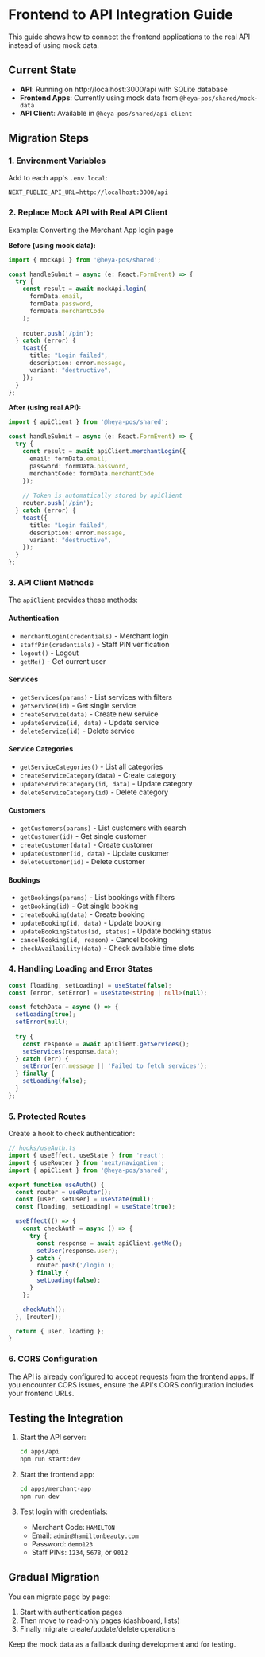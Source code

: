 # Frontend to API Integration Guide

This guide shows how to connect the frontend applications to the real API instead of using mock data.

## Current State

- **API**: Running on http://localhost:3000/api with SQLite database
- **Frontend Apps**: Currently using mock data from `@heya-pos/shared/mock-data`
- **API Client**: Available in `@heya-pos/shared/api-client`

## Migration Steps

### 1. Environment Variables

Add to each app's `.env.local`:
```
NEXT_PUBLIC_API_URL=http://localhost:3000/api
```

### 2. Replace Mock API with Real API Client

Example: Converting the Merchant App login page

**Before (using mock data):**
```typescript
import { mockApi } from '@heya-pos/shared';

const handleSubmit = async (e: React.FormEvent) => {
  try {
    const result = await mockApi.login(
      formData.email,
      formData.password,
      formData.merchantCode
    );
    
    router.push('/pin');
  } catch (error) {
    toast({
      title: "Login failed",
      description: error.message,
      variant: "destructive",
    });
  }
};
```

**After (using real API):**
```typescript
import { apiClient } from '@heya-pos/shared';

const handleSubmit = async (e: React.FormEvent) => {
  try {
    const result = await apiClient.merchantLogin({
      email: formData.email,
      password: formData.password,
      merchantCode: formData.merchantCode
    });
    
    // Token is automatically stored by apiClient
    router.push('/pin');
  } catch (error) {
    toast({
      title: "Login failed",
      description: error.message,
      variant: "destructive",
    });
  }
};
```

### 3. API Client Methods

The `apiClient` provides these methods:

#### Authentication
- `merchantLogin(credentials)` - Merchant login
- `staffPin(credentials)` - Staff PIN verification
- `logout()` - Logout
- `getMe()` - Get current user

#### Services
- `getServices(params)` - List services with filters
- `getService(id)` - Get single service
- `createService(data)` - Create new service
- `updateService(id, data)` - Update service
- `deleteService(id)` - Delete service

#### Service Categories
- `getServiceCategories()` - List all categories
- `createServiceCategory(data)` - Create category
- `updateServiceCategory(id, data)` - Update category
- `deleteServiceCategory(id)` - Delete category

#### Customers
- `getCustomers(params)` - List customers with search
- `getCustomer(id)` - Get single customer
- `createCustomer(data)` - Create customer
- `updateCustomer(id, data)` - Update customer
- `deleteCustomer(id)` - Delete customer

#### Bookings
- `getBookings(params)` - List bookings with filters
- `getBooking(id)` - Get single booking
- `createBooking(data)` - Create booking
- `updateBooking(id, data)` - Update booking
- `updateBookingStatus(id, status)` - Update booking status
- `cancelBooking(id, reason)` - Cancel booking
- `checkAvailability(data)` - Check available time slots

### 4. Handling Loading and Error States

```typescript
const [loading, setLoading] = useState(false);
const [error, setError] = useState<string | null>(null);

const fetchData = async () => {
  setLoading(true);
  setError(null);
  
  try {
    const response = await apiClient.getServices();
    setServices(response.data);
  } catch (err) {
    setError(err.message || 'Failed to fetch services');
  } finally {
    setLoading(false);
  }
};
```

### 5. Protected Routes

Create a hook to check authentication:

```typescript
// hooks/useAuth.ts
import { useEffect, useState } from 'react';
import { useRouter } from 'next/navigation';
import { apiClient } from '@heya-pos/shared';

export function useAuth() {
  const router = useRouter();
  const [user, setUser] = useState(null);
  const [loading, setLoading] = useState(true);

  useEffect(() => {
    const checkAuth = async () => {
      try {
        const response = await apiClient.getMe();
        setUser(response.user);
      } catch {
        router.push('/login');
      } finally {
        setLoading(false);
      }
    };

    checkAuth();
  }, [router]);

  return { user, loading };
}
```

### 6. CORS Configuration

The API is already configured to accept requests from the frontend apps. If you encounter CORS issues, ensure the API's CORS configuration includes your frontend URLs.

## Testing the Integration

1. Start the API server:
   ```bash
   cd apps/api
   npm run start:dev
   ```

2. Start the frontend app:
   ```bash
   cd apps/merchant-app
   npm run dev
   ```

3. Test login with credentials:
   - Merchant Code: `HAMILTON`
   - Email: `admin@hamiltonbeauty.com`
   - Password: `demo123`
   - Staff PINs: `1234`, `5678`, or `9012`

## Gradual Migration

You can migrate page by page:
1. Start with authentication pages
2. Then move to read-only pages (dashboard, lists)
3. Finally migrate create/update/delete operations

Keep the mock data as a fallback during development and for testing.